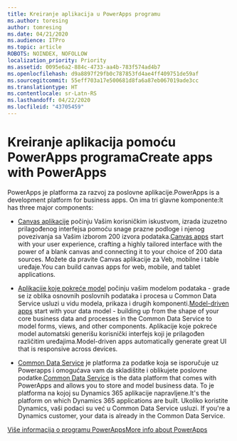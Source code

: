 ```yaml
---
title: Kreiranje aplikacija u PowerApps programu
ms.author: toresing
author: tomresing
ms.date: 04/21/2020
ms.audience: ITPro
ms.topic: article
ROBOTS: NOINDEX, NOFOLLOW
localization_priority: Priority
ms.assetid: 0095e6a2-884c-4733-aa4b-783f574ad4b7
ms.openlocfilehash: d9a8897f29fb0c787853fd4ae4ff409751de59af
ms.sourcegitcommit: 55eff703a17e500681d8fa6a87eb067019ade3cc
ms.translationtype: HT
ms.contentlocale: sr-Latn-RS
ms.lasthandoff: 04/22/2020
ms.locfileid: "43705459"
---
```

# <a name="create-apps-with-powerapps"></a><span data-ttu-id="5de81-102">Kreiranje aplikacija pomoću PowerApps programa</span><span class="sxs-lookup"><span data-stu-id="5de81-102">Create apps with PowerApps</span></span>

<span data-ttu-id="5de81-103">PowerApps je platforma za razvoj za poslovne aplikacije.</span><span class="sxs-lookup"><span data-stu-id="5de81-103">PowerApps is a development platform for business apps.</span></span> <span data-ttu-id="5de81-104">On ima tri glavne komponente:</span><span class="sxs-lookup"><span data-stu-id="5de81-104">It has three major components:</span></span> 
  
- <span data-ttu-id="5de81-105">[Canvas aplikacije](https://go.microsoft.com/fwlink/?linkid=874495) počinju Vašim korisničkim iskustvom, izrada izuzetno prilagođenog interfejsa pomoću snage prazne podloge i njenog povezivanja sa Vašim izborom 200 izvora podataka.</span><span class="sxs-lookup"><span data-stu-id="5de81-105">[Canvas apps](https://go.microsoft.com/fwlink/?linkid=874495) start with your user experience, crafting a highly tailored interface with the power of a blank canvas and connecting it to your choice of 200 data sources.</span></span> <span data-ttu-id="5de81-106">Možete da pravite Canvas aplikacije za Veb, mobilne i table uređaje.</span><span class="sxs-lookup"><span data-stu-id="5de81-106">You can build canvas apps for web, mobile, and tablet applications.</span></span> 
    
- <span data-ttu-id="5de81-107">[Aplikacije koje pokreće model](https://go.microsoft.com/fwlink/?linkid=874496) počinju vašim modelom podataka - grade se iz oblika osnovnih poslovnih podataka i procesa u Common Data Service usluzi u vidu modela, prikaza i drugih komponenti.</span><span class="sxs-lookup"><span data-stu-id="5de81-107">[Model-driven apps](https://go.microsoft.com/fwlink/?linkid=874496) start with your data model - building up from the shape of your core business data and processes in the Common Data Service to model forms, views, and other components.</span></span> <span data-ttu-id="5de81-108">Aplikacije koje pokreće model automatski generišu korisnički interfejs koji je prilagođen različitim uređajima.</span><span class="sxs-lookup"><span data-stu-id="5de81-108">Model-driven apps automatically generate great UI that is responsive across devices.</span></span> 
    
- <span data-ttu-id="5de81-109">[Common Data Service](https://go.microsoft.com/fwlink/?linkid=874497) je platforma za podatke koja se isporučuje uz Powerapps i omogućava vam da skladištite i oblikujete poslovne podatke.</span><span class="sxs-lookup"><span data-stu-id="5de81-109">[Common Data Service](https://go.microsoft.com/fwlink/?linkid=874497) is the data platform that comes with PowerApps and allows you to store and model business data.</span></span> <span data-ttu-id="5de81-110">To je platforma na kojoj su Dynamics 365 aplikacije napravljene.</span><span class="sxs-lookup"><span data-stu-id="5de81-110">It's the platform on which Dynamics 365 applications are built.</span></span> <span data-ttu-id="5de81-111">Ukoliko koristite Dynamics, vaši podaci su već u Common Data Service usluzi. </span><span class="sxs-lookup"><span data-stu-id="5de81-111">If you're a Dynamics customer, your data is already in the Common Data Service.</span></span> 
    
[<span data-ttu-id="5de81-112">Više informacija o programu PowerApps</span><span class="sxs-lookup"><span data-stu-id="5de81-112">More info about PowerApps</span></span>](https://go.microsoft.com/fwlink/?linkid=874498)
  

